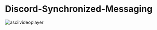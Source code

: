 # Discord-Synchronized-Messaging

![asciivideoplayer](https://user-images.githubusercontent.com/22421950/113631015-0adb4d00-9626-11eb-82a1-c433d7b7d08b.gif)

